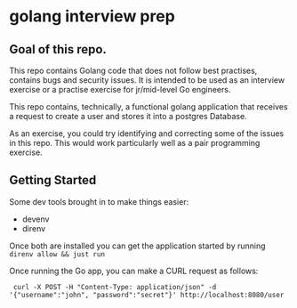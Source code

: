 # golang interview prep

## Goal of this repo.

This repo contains Golang code that does not follow best practises, contains bugs and security issues. It is intended to
be used as an interview exercise or a practise exercise for jr/mid-level Go engineers.

This repo contains, technically, a functional golang application that receives a request to create a user and stores it
into a postgres Database.

As an exercise, you could try identifying and correcting some of the issues in this repo. This would work particularly
well as a pair programming exercise.

## Getting Started

Some dev tools brought in to make things easier:

- devenv
- direnv

Once both are installed you can get the application started by running `direnv allow && just run`

Once running the Go app, you can make a CURL request as follows:

```curl
 curl -X POST -H "Content-Type: application/json" -d '{"username":"john", "password":"secret"}' http://localhost:8080/user
```
